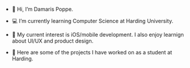 - 👋 Hi, I’m Damaris Poppe.

- 💻 I’m currently learning Computer Science at Harding University.

- 💬 My current interest is iOS/mobile development. I also enjoy learnign about UI/UX and product design.

- 🌱 Here are some of the projects I have worked on as a student at Harding.

<!--
**dpoppe7/dpoppe7** is a ✨ _special_ ✨ repository because its `README.md` (this file) appears on your GitHub profile.

Here are some ideas to get you started:

- 🔭 I’m currently working on ...
- 🌱 I’m currently learning ...
- 👯 I’m looking to collaborate on ...
- 🤔 I’m looking for help with ...
- 💬 Ask me about ...
- 📫 How to reach me: ...
- 😄 Pronouns: ...
- ⚡ Fun fact: ...
-->
